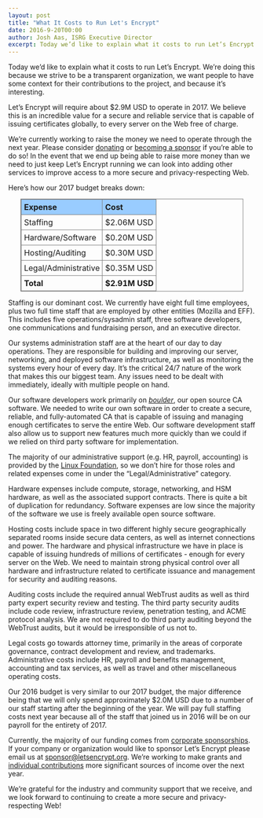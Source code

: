 ```yaml
---
layout: post
title: "What It Costs to Run Let's Encrypt"
date: 2016-9-20T00:00
author: Josh Aas, ISRG Executive Director
excerpt: Today we’d like to explain what it costs to run Let’s Encrypt. We’re doing this because we strive to be a transparent organization, we want people to have some context for their contributions to the project, and because it’s interesting.
---
```


Today we’d like to explain what it costs to run Let’s Encrypt. We’re doing this because we strive to be a transparent organization, we want people to have some context for their contributions to the project, and because it’s interesting.

Let’s Encrypt will require about $2.9M USD to operate in 2017. We believe this is an incredible value for a secure and reliable service that is capable of issuing certificates globally, to every server on the Web free of charge.

We’re currently working to raise the money we need to operate through the next year. Please consider [donating](https://letsencrypt.org/donate/) or [becoming a sponsor](https://letsencrypt.org/become-a-sponsor/) if you’re able to do so! In the event that we end up being able to raise more money than we need to just keep Let’s Encrypt running we can look into adding other services to improve access to a more secure and privacy-respecting Web.

Here’s how our 2017 budget breaks down:

<p>
<table style="border: 1px solid gray; width: 90%; margin: auto">
  <tr style="background-color: #99CCFF;">
    <th style="font-weight: bold; text-align: left; padding: 5px; border: 1px solid gray;">Expense</th>
    <th style="font-weight: bold; text-align: left; padding: 5px; border: 1px solid gray;">Cost</th>
  </tr>
  <tr>
    <th style="font-weight: normal; text-align: left; padding: 5px; border: 1px solid gray;">Staffing</th>
    <th style="font-weight: normal; text-align: left; padding: 5px; border: 1px solid gray;">$2.06M USD</th>
  </tr>
  <tr>
    <th style="font-weight: normal; text-align: left; padding: 5px; border: 1px solid gray;">Hardware/Software</th>
    <th style="font-weight: normal; text-align: left; padding: 5px; border: 1px solid gray;">$0.20M USD</th>
  </tr>
  <tr>
    <th style="font-weight: normal; text-align: left; padding: 5px; border: 1px solid gray;">Hosting/Auditing</th>
    <th style="font-weight: normal; text-align: left; padding: 5px; border: 1px solid gray;">$0.30M USD</th>
  </tr>
  <tr>
    <th style="font-weight: normal; text-align: left; padding: 5px; border: 1px solid gray;">Legal/Administrative</th>
    <th style="font-weight: normal; text-align: left; padding: 5px; border: 1px solid gray;">$0.35M USD</th>
  </tr>
  <tr>
    <th style="font-weight: bold; text-align: left; padding: 5px; border: 1px solid gray;">Total</th>
    <th style="font-weight: bold; text-align: left; padding: 5px; border: 1px solid gray;">$2.91M USD</th>
  </tr>  
</table>
</p>

Staffing is our dominant cost. We currently have eight full time employees, plus two full time staff that are employed by other entities (Mozilla and EFF). This includes five operations/sysadmin staff, three software developers, one communications and fundraising person, and an executive director.

Our systems administration staff are at the heart of our day to day operations. They are responsible for building and improving our server, networking, and deployed software infrastructure, as well as monitoring the systems every hour of every day. It’s the critical 24/7 nature of the work that makes this our biggest team. Any issues need to be dealt with immediately, ideally with multiple people on hand.

Our software developers work primarily on *[boulder](https://github.com/letsencrypt/boulder)*, our open source CA software.  We needed to write our own software in order to create a secure, reliable, and fully-automated CA that is capable of issuing and managing enough certificates to serve the entire Web. Our software development staff also allow us to support new features much more quickly than we could if we relied on third party software for implementation.

The majority of our administrative support (e.g. HR, payroll, accounting) is provided by the [Linux Foundation](https://www.linuxfoundation.org/), so we don’t hire for those roles and related expenses come in under the “Legal/Administrative” category.

Hardware expenses include compute, storage, networking, and HSM hardware, as well as the associated support contracts. There is quite a bit of duplication for redundancy. Software expenses are low since the majority of the software we use is freely available open source software.

Hosting costs include space in two different highly secure geographically separated rooms inside secure data centers, as well as internet connections and power. The hardware and physical infrastructure we have in place is capable of issuing hundreds of millions of certificates - enough for every server on the Web. We need to maintain strong physical control over all hardware and infrastructure related to certificate issuance and management for security and auditing reasons.

Auditing costs include the required annual WebTrust audits as well as third party expert security review and testing. The third party security audits include code review, infrastructure review, penetration testing, and ACME protocol analysis. We are not required to do third party auditing beyond the WebTrust audits, but it would be irresponsible of us not to.

Legal costs go towards attorney time, primarily in the areas of corporate governance, contract development and review, and trademarks. Administrative costs include HR, payroll and benefits management, accounting and tax services, as well as travel and other miscellaneous operating costs.

Our 2016 budget is very similar to our 2017 budget, the major difference being that we will only spend approximately $2.0M USD due to a number of our staff starting after the beginning of the year. We will pay full staffing costs next year because all of the staff that joined us in 2016 will be on our payroll for the entirety of 2017.

Currently, the majority of our funding comes from [corporate sponsorships](https://letsencrypt.org/sponsors/). If your company or organization would like to sponsor Let’s Encrypt please email us at [sponsor@letsencrypt.org](mailto:sponsor@letsencrypt.org). We’re working to make grants and [individual contributions](https://letsencrypt.org/donate/) more significant sources of income over the next year.

We’re grateful for the industry and community support that we receive, and we look forward to continuing to create a more secure and privacy-respecting Web!